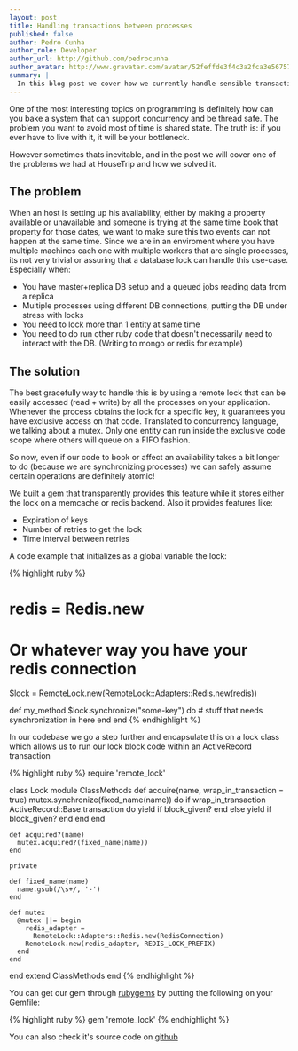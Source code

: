 ```yaml
---
layout: post
title: Handling transactions between processes
published: false
author: Pedro Cunha
author_role: Developer
author_url: http://github.com/pedrocunha
author_avatar: http://www.gravatar.com/avatar/52feffde3f4c3a2fca3e56757f10c269.png
summary: |
  In this blog post we cover how we currently handle sensible transactions between several processes in a tread-safe fashion way
---
```


One of the most interesting topics on programming is definitely how can you bake a system
that can support concurrency and be thread safe. The problem you want to
avoid most of time is shared state. The truth is: if you ever have to live with it, it will
be your bottleneck.

However sometimes thats inevitable, and in the post we will cover one of the problems we had
at HouseTrip and how we solved it.

## The problem

When an host is setting up his availability, either by making a property available or unavailable
and someone is trying at the same time book that property for those dates, we want to make sure this
two events can not happen at the same time. Since we are in an enviroment where you have multiple machines
each one with multiple workers that are single processes, its not very trivial or assuring that a database lock
can handle this use-case. Especially when: 
- You have master+replica DB setup and a queued jobs reading data from a replica
- Multiple processes using different DB connections, putting the DB under stress with locks
- You need to lock more than 1 entity at same time
- You need to do run other ruby code that doesn't necessarily need to interact with the DB. (Writing to mongo or redis for example)

## The solution

The best gracefully way to handle this is by using a remote lock that can be easily accessed (read + write) by all
the processes on your application. Whenever the process obtains the lock for a specific key, it guarantees you have
exclusive access on that code. Translated to concurrency language, we talking about a mutex. Only one entity
can run inside the exclusive code scope where others will queue on a FIFO fashion. 

So now, even if our code to book or affect an availability takes a bit longer to do (because we are synchronizing
processes) we can safely assume certain operations are definitely atomic! 

We built a gem that transparently provides this feature while it stores either the lock on a memcache or 
redis backend. Also it provides features like: 
- Expiration of keys
- Number of retries to get the lock
- Time interval between retries

A code example that initializes as a global variable the lock:

{% highlight ruby %}
# redis = Redis.new
# Or whatever way you have your redis connection
$lock = RemoteLock.new(RemoteLock::Adapters::Redis.new(redis))

def my_method
  $lock.synchronize("some-key") do
    # stuff that needs synchronization in here
  end
end
{% endhighlight %}

In our codebase we go a step further and encapsulate this on a lock class which
allows us to run our lock block code within an ActiveRecord transaction

{% highlight ruby %}
require 'remote_lock'

class Lock
  module ClassMethods
    def acquire(name, wrap_in_transaction = true)
      mutex.synchronize(fixed_name(name)) do
        if wrap_in_transaction
          ActiveRecord::Base.transaction do
            yield if block_given?
          end
        else
          yield if block_given?
        end
      end
    end

    def acquired?(name)
      mutex.acquired?(fixed_name(name))
    end

    private

    def fixed_name(name)
      name.gsub(/\s+/, '-')
    end

    def mutex
      @mutex ||= begin
        redis_adapter =
          RemoteLock::Adapters::Redis.new(RedisConnection)
        RemoteLock.new(redis_adapter, REDIS_LOCK_PREFIX)
      end
    end

  end
  extend ClassMethods
end
{% endhighlight %}

You can get our gem through [rubygems](https://rubygems.org/gems/remote_lock) by putting the following on your Gemfile:

{% highlight ruby %}
gem 'remote_lock'
{% endhighlight %}

You can also check it's source code on [github](https://github.com/HouseTrip/remote_lock)
